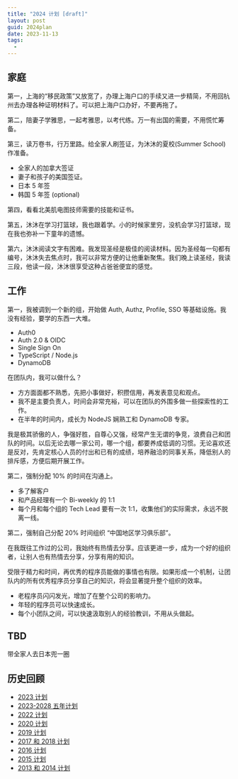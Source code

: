 ```yaml
---
title: "2024 计划 [draft]"
layout: post
guid: 2024plan
date: 2023-11-13
tags:
  -
---
```


## 家庭

第一，上海的“移民政策”又放宽了，办理上海户口的手续又进一步精简，不用回杭州去办理各种证明材料了。可以把上海户口办好，不要再拖了。

第二，陪妻子学雅思，一起考雅思，以考代练。万一有出国的需要，不用慌忙筹备。

第三，读万卷书，行万里路。给全家人刷签证，为沐沐的夏校(Summer School)作准备。

- 全家人的加拿大签证
- 妻子和孩子的美国签证。
- 日本 5 年签
- 韩国 5 年签 (optional)

第四，看看北美肌电图技师需要的技能和证书。

第五，沐沐在学习打篮球，我也跟着学。小的时候家里穷，没机会学习打篮球，现在我也弥补一下童年的遗憾。

第六，沐沐阅读文字有困难。我发现圣经是极佳的阅读材料。因为圣经每一句都有编号，沐沐失去焦点时，我可以非常方便的让他重新聚焦。我们晚上读圣经，我读三段，他读一段，沐沐很享受这种占爸爸便宜的感觉。


## 工作

第一，我被调到一个新的组，开始做 Auth, Authz, Profile, SSO 等基础设施。我没有经验，要学的东西一大堆。

- Auth0
- Auth 2.0 & OIDC
- Single Sign On
- TypeScript / Node.js
- DynamoDB

在团队内，我可以做什么？

- 方方面面都不熟悉，先把小事做好，积攒信用，再发表意见和观点。
- 我不是主要负责人，时间会非常充裕，可以在团队的外围多做一些探索性的工作。
- 在半年的时间内，成长为 NodeJS 娴熟工和 DynamoDB 专家。


我是极其骄傲的人，争强好胜，自尊心又强，经常产生无谓的争竞，浪费自己和团队的时间。以后无论去哪一家公司，哪一个组，都要养成低调的习惯。无论喜欢还是反对，先肯定核心人员的付出和已有的成绩，培养融洽的同事关系，降低别人的排斥感，方便后期开展工作。


第二，强制分配 10% 的时间在沟通上。

- 多了解客户
- 和产品经理有一个 Bi-weekly 的 1:1
- 每个月和每个组的 Tech Lead 要有一次 1:1，收集他们的实际需求，永远不脱离一线。


第二，强制自己分配 20% 时间组织 “中国地区学习俱乐部”。

在我既往工作过的公司，我始终有热情去分享。应该更进一步，成为一个好的组织者，让别人也有热情去分享，分享有用的知识。

受限于精力和时间，再优秀的程序员能做的事情也有限。如果形成一个机制，让团队内的所有优秀程序员分享自己的知识，将会显著提升整个组织的效率。

- 老程序员闪闪发光，增加了在整个公司的影响力。
- 年轻的程序员可以快速成长。
- 每个小团队之间，可以快速汲取别人的经验教训，不用从头做起。


## TBD

带全家人去日本兜一圈

## 历史回顾

- [2023 计划](/plan-for-2023.html)
- [2023-2028 五年计划](/five-year-plans-2023.html)
- [2022 计划](/2022-07-08-plan-for-the-Q3-and-Q4-of-2022.html)
- [2020 计划](/plan-for-2020.html)
- [2019 计划](/plan-for-2019.html)
- [2017 和 2018 计划](/plan-for-2017-and-2018.html)
- [2016 计划](/study-plan-2016.html)
- [2015 计划](/my-2014.html)
- [2013 和 2014 计划](/study-plan.html)
